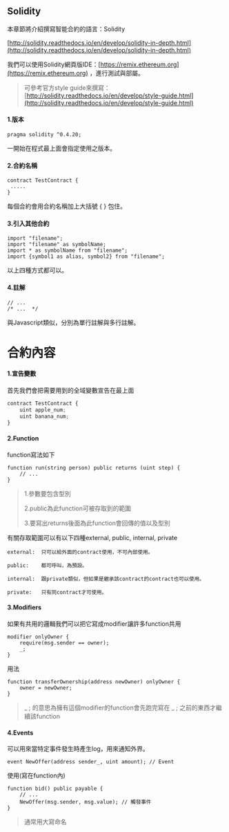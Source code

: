 ## Solidity

本章節將介紹撰寫智能合約的語言：Solidity

[http://solidity.readthedocs.io/en/develop/solidity-in-depth.html](http://solidity.readthedocs.io/en/develop/solidity-in-depth.html)

我們可以使用Solidity網頁版IDE：[https://remix.ethereum.org](https://remix.ethereum.org) ，進行測試與部屬。

> 可參考官方style guide來撰寫：[http://solidity.readthedocs.io/en/develop/style-guide.html](http://solidity.readthedocs.io/en/develop/style-guide.html)

#### 1.版本

```
pragma solidity ^0.4.20;
```

一開始在程式最上面會指定使用之版本。

#### 2.合約名稱

```
contract TestContract {
 .....
}
```

每個合約會用合約名稱加上大括號 { } 包住。

#### 3.引入其他合約

```
import "filename";
import "filename" as symbolName;
import * as symbolName from "filename";
import {symbol1 as alias, symbol2} from "filename";
```

以上四種方式都可以。

#### 4.註解

```
// ...
/* ...  */
```

與Javascript類似，分別為單行註解與多行註解。

# 合約內容

#### 1.宣告變數

首先我們會把需要用到的全域變數宣告在最上面

```js
contract TestContract {
    uint apple_num;
    uint banana_num;  
}
```

#### 2.Function

function寫法如下

```
function run(string person) public returns (uint step) { 
    // ...
}
```

> 1.參數要包含型別
>
> 2.public為此function可被存取到的範圍
>
> 3.要寫出returns後面為此function會回傳的值以及型別

有關存取範圍可以有以下四種external, public, internal, private

```
external:  只可以給外面的contract使用，不可內部使用。

public:    都可呼叫，為預設。

internal:  跟private類似，但如果是繼承該contract的contract也可以使用。

private:   只有同contract才可使用。
```

#### 3.Modifiers

如果有共用的邏輯我們可以把它寫成modifier讓許多function共用

```
modifier onlyOwner {
    require(msg.sender == owner);
    _;
}
```

用法

```
function transferOwnership(address newOwner) onlyOwner { 
    owner = newOwner;
}
```

> \_ ; 的意思為擁有這個modifier的function會先跑完寫在 \_ ; 之前的東西才繼續該function

#### 4.Events

可以用來當特定事件發生時產生log，用來通知外界。

```
event NewOffer(address sender_, uint amount); // Event
```

使用\(寫在function內\)

```
function bid() public payable {
    // ...
    NewOffer(msg.sender, msg.value); // 觸發事件
}
```

> 通常用大寫命名



